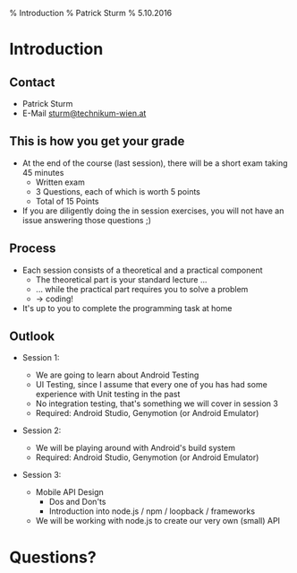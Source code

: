 % Introduction
% Patrick Sturm
% 5.10.2016

# Introduction

## Contact

* Patrick Sturm
* E-Mail sturm@technikum-wien.at

## This is how you get your grade

* At the end of the course (last session), there will be a short exam taking 45 minutes
    * Written exam
    * 3 Questions, each of which is worth 5 points
    * Total of 15 Points
* If you are diligently doing the in session exercises, you will not have an issue answering those questions ;)

## Process

* Each session consists of a theoretical and a practical component
    * The theoretical part is your standard lecture ...
    * ... while the practical part requires you to solve a problem
    * -> coding!
* It's up to you to complete the programming task at home

## Outlook

* Session 1:
    * We are going to learn about Android Testing
    * UI Testing, since I assume that every one of you has had some experience with Unit testing in the past
    * No integration testing, that's something we will cover in session 3
    * Required: Android Studio, Genymotion (or Android Emulator)

* Session 2:
    * We will be playing around with Android's build system
    * Required: Android Studio, Genymotion (or Android Emulator)

* Session 3:
    * Mobile API Design
        * Dos and Don'ts
        * Introduction into node.js / npm / loopback / frameworks
    * We will be working with node.js to create our very own (small) API

# Questions?
